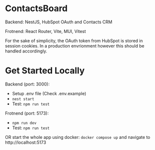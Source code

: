 # ContactsBoard 
Backend: NestJS, HubSpot OAuth and Contacts CRM

Frotnend: React Router, Vite, MUI, Vitest

For the sake of simplicity, the OAuth token from HubSpot is stored in session cookies. In a production envrionment however this should be handled accordingly.

# Get Started Locally
Backend (port: 3000): 
- Setup .env file (Check .env.example)
- `nest start`
- Test: `npm run test`

Frotnend (port: 5173): 
- `npm run dev`
- Test: `npm run test`

OR start the whole app using docker: `docker compose up` and navigate to http://localhost:5173

